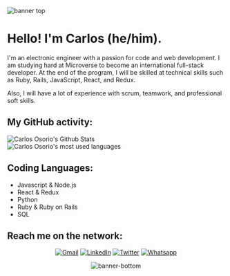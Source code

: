 ![banner top](https://user-images.githubusercontent.com/78050026/110175334-949dbd80-7dcf-11eb-9d23-9f1cabe1bf7b.png)



# Hello! I'm Carlos (he/him).

I'm an electronic engineer with a passion for code and web development. I am studying hard at Microverse to become an international full-stack developer. At the end of the program, I will be skilled at technical skills such as Ruby, Rails, JavaScript, React, and Redux.

Also, I will have a lot of experience with scrum, teamwork, and professional soft skills.

## My GitHub activity:

<img align="center" alt="Carlos Osorio's Github Stats" src="https://github-readme-stats.vercel.app/api?username=carlos-osorio-developer&show_icons=true&hide_border=true"/>
<br>
<img align="center" alt="Carlos Osorio's most used languages" src="https://github-readme-stats.vercel.app/api/top-langs/?username=carlos-osorio-developer&layout=compact&langs_count=6"/>

## Coding Languages:

* Javascript & Node.js
* React & Redux
* Python
* Ruby & Ruby on Rails
* SQL

## Reach me on the network:

<p align="center">
  <a href="mailto:osorio.uis@gmail.com" target="_blank"><img src="https://img.shields.io/badge/Gmail-D14836?style=for-the-badge&logo=gmail&logoColor=white" alt="Gmail"></a>
  <a href="https://www.linkedin.com/in/carlos-osorio-developer/" target="_blank"><img src="https://img.shields.io/badge/LinkedIn-%230077B5.svg?&style=for-the-badge&logo=linkedin&logoColor=white" alt="LinkedIn"></a>
  <a href="https://twitter.com/OsorioDevelops" target="_blank"><img src="https://img.shields.io/badge/Twitter-1DA1F2.svg?&style=for-the-badge&logo=twitter&logoColor=white" alt="Twitter"></a>
  <a href="https://api.whatsapp.com/send?phone=573014611183" target="_blank"><img src="https://img.shields.io/badge/WhatsApp-25D366?style=for-the-badge&logo=whatsapp&logoColor=white" alt="Whatsapp"></a>
</p>

<p align="center">
<img src="https://user-images.githubusercontent.com/78050026/110169139-3ddfb600-7dc6-11eb-8915-44d291d292c1.png" alt="banner-bottom">
</p>
